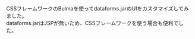 CSSフレームワークのBulmaを使ってdataforms.jarのUIをカスタマイズしてみました。<br/>
dataforms.jarはJSPが無いため、CSSフレームワークを使う場合も便利でした。

